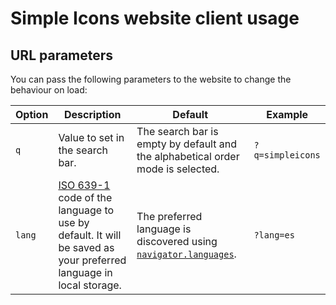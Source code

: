 # Simple Icons website client usage

## URL parameters

You can pass the following parameters to the website to change the behaviour on load:

| Option | Description                                                                                                                                                | Default                                                                                                                                   | Example          |
| ------ | ---------------------------------------------------------------------------------------------------------------------------------------------------------- | ----------------------------------------------------------------------------------------------------------------------------------------- | ---------------- |
| `q`    | Value to set in the search bar.                                                                                                                            | The search bar is empty by default and the alphabetical order mode is selected.                                                           | `?q=simpleicons` |
| `lang` | [ISO 639-1](https://en.wikipedia.org/wiki/ISO_639-1) code of the language to use by default. It will be saved as your preferred language in local storage. | The preferred language is discovered using [`navigator.languages`](https://developer.mozilla.org/en-US/docs/Web/API/Navigator/languages). | `?lang=es`       |
